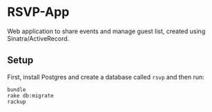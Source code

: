 # RSVP-App

Web application to share events and manage guest list, created using Sinatra/ActiveRecord.

## Setup

First, install Postgres and create a database called `rsvp` and then run:

```
bundle
rake db:migrate
rackup
```
